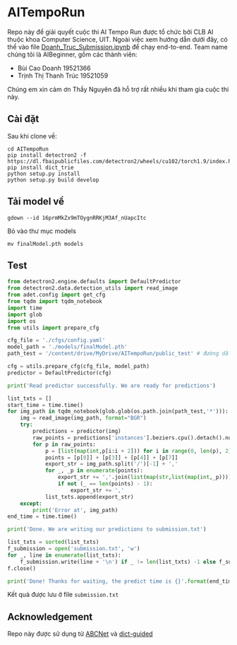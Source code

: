 # AITempoRun

Repo này để giải quyết cuộc thi AI Tempo Run được tổ chức bởi CLB AI thuộc khoa Computer Science, UIT.
Ngoài việc xem hướng dẫn dưới đây, có thể vào file [Doanh_Truc_Submission.ipynb](Doanh_Truc_Submission.ipynb) để chạy end-to-end.
Team name chúng tôi là AIBeginner, gồm các thành viên:
- Bùi Cao Doanh 19521366
- Trịnh Thị Thanh Trúc 19521059

Chúng em xin cảm ơn Thầy Nguyên đã hỗ trợ rất nhiều khi tham gia cuộc thi này.

## Cài đặt
Sau khi clone về:
```
cd AITempoRun
pip install detectron2 -f https://dl.fbaipublicfiles.com/detectron2/wheels/cu102/torch1.9/index.html
pip install dict_trie
python setup.py install
python setup.py build develop
```

## Tải model về
```
gdown --id 16prmMkZx9mTOygnRRKjM3Af_nUapcItc
```
Bỏ vào thư mục models

```
mv finalModel.pth models
```

## Test
```python
from detectron2.engine.defaults import DefaultPredictor
from detectron2.data.detection_utils import read_image
from adet.config import get_cfg
from tqdm import tqdm_notebook
import time
import glob
import os
from utils import prepare_cfg

cfg_file = './cfgs/config.yaml'
model_path = './models/finalModel.pth'
path_test = '/content/drive/MyDrive/AITempoRun/public_test' # đường dẫn thư mục ảnh test, các bạn thay đổi đường dẫn này cho phù hợp

cfg = utils.prepare_cfg(cfg_file, model_path)
predictor = DefaultPredictor(cfg)

print('Read predictor successfully. We are ready for predictions')

list_txts = []
start_time = time.time()
for img_path in tqdm_notebook(glob.glob(os.path.join(path_test,'*'))):
    img = read_image(img_path, format="BGR")
    try:
        predictions = predictor(img)
        raw_points = predictions['instances'].beziers.cpu().detach().numpy()
        for p in raw_points:
            p = [list(map(int,p[i:i + 2])) for i in range(0, len(p), 2)]
            points = [p[0]] + [p[3]] + [p[4]] + [p[7]]
            export_str = img_path.split('/')[-1] + ','
            for _, _p in enumerate(points):
                export_str += ','.join(list(map(str,list(map(int,_p)))))
                if not (_ == len(points) - 1):
                    export_str += ','
            list_txts.append(export_str)
    except:
        print('Error at', img_path)
end_time = time.time()

print('Done. We are writing our predictions to submission.txt')

list_txts = sorted(list_txts)
f_submission = open('submission.txt', 'w')
for _, line in enumerate(list_txts):
    f_submission.write(line + '\n') if _ != len(list_txts) -1 else f_submission.write(line)
f.close()

print('Done! Thanks for waiting, the predict time is {}'.format(end_time - start_time))
```

Kết quả được lưu ở file `submission.txt`

## Acknowledgement
Repo này được sử dụng từ [ABCNet](https://github.com/aim-uofa/AdelaiDet/blob/master/configs/BAText) và [dict-guided](https://github.com/VinAIResearch/dict-guided)
